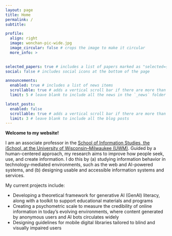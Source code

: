 ```yaml
---
layout: page
title: Home
permalink: /
subtitle: 

profile:
  align: right
  image: wonchan-pic-wide.jpg
  image_circular: false # crops the image to make it circular
  more_info: > 
    

selected_papers: true # includes a list of papers marked as "selected={true}"
social: false # includes social icons at the bottom of the page

announcements:
  enabled: true # includes a list of news items
  scrollable: true # adds a vertical scroll bar if there are more than 3 news items
  limit: 5 # leave blank to include all the news in the `_news` folder

latest_posts:
  enabled: false
  scrollable: true # adds a vertical scroll bar if there are more than 3 new posts items
  limit: 3 # leave blank to include all the blog posts
---
```


**Welcome to my website!**

I am an associate professor in the [School of Information Studies, the iSchool, at the University of Wisconsin–Milwaukee (UWM)](https://uwm.edu/informationstudies/). Guided by a human-centered approach, my research aims to improve how people seek, use, and create information. I do this by (a) studying information behavior in technology-mediated environments, such as the web and AI-powered systems, and (b) designing usable and accessible information systems and services.

My current projects include:

- Developing a theoretical framework for generative AI (GenAI) literacy, along with a toolkit to support educational materials and programs
- Creating a psychometric scale to measure the credibility of online information in today’s evolving environments, where content generated by anonymous users and AI bots circulates widely
- Designing guidelines for mobile digital libraries tailored to blind and visually impaired users
